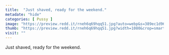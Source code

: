```yaml
---
title:  "Just shaved, ready for the weekend."
metadate: "hide"
categories: [ Pussy ]
image: "https://preview.redd.it/rneh6q69hqq51.jpg?auto=webp&s=389ec1d96aee2c06cd6649ee1ad3efaf79befb31"
thumb: "https://preview.redd.it/rneh6q69hqq51.jpg?width=1080&crop=smart&auto=webp&s=317c4c5c740da0e61bcabe270df5783843f0689d"
visit: ""
---
```

Just shaved, ready for the weekend.
